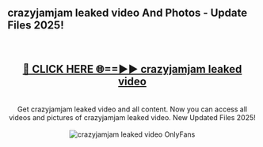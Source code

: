<h2>crazyjamjam leaked video And Photos - Update Files 2025!</h2>
<br>
<div align="center">
<h2><a href="https://linkcuts.com/hfmhzwbr" rel="nofollow">🔴 CLICK HERE 🌐==►► crazyjamjam leaked video</a></h2>
<br>
Get crazyjamjam leaked video and all content. Now you can access all videos and pictures of crazyjamjam leaked video. New Updated Files 2025!
<br>
<br>
<a href="https://linkcuts.com/hfmhzwbr" rel="nofollow" data-target="animated-image.originalLink"><img src="https://i.ibb.co.com/WyWwxjT/player-gif2.gif" alt="crazyjamjam leaked video OnlyFans" style="max-width: 100%; display: inline-block;" data-target="animated-image.originalImage"></a>
</div>
<br>